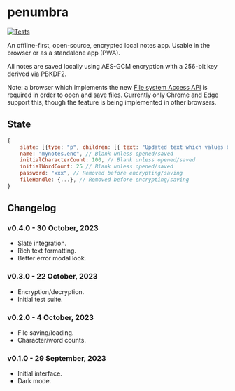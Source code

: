 # penumbra

[![Tests](https://github.com/samirelanduk/penumbra/actions/workflows/test.yml/badge.svg)](https://github.com/samirelanduk/penumbra/actions/workflows/test.yml)

An offline-first, open-source, encrypted local notes app.
Usable in the browser or as a standalone app (PWA).

All notes are saved locally using AES-GCM encryption with a 256-bit key derived via PBKDF2.

Note: a browser which implements the new [File system Access API](https://developer.mozilla.org/en-US/docs/Web/API/File_System_API) is required in order to open and save files.
Currently only Chrome and Edge support this, though the feature is being implemented in other browsers.

## State

```javascript
{
    slate: [{type: "p", children: [{ text: "Updated text which values below won't match."}]}],
    name: "mynotes.enc", // Blank unless opened/saved
    initialCharacterCount: 100, // Blank unless opened/saved
    initialWordCount: 25 // Blank unless opened/saved
    password: "xxx", // Removed before encrypting/saving
    fileHandle: {...}, // Removed before encrypting/saving
}
```

## Changelog

### v0.4.0 - 30 October, 2023

- Slate integration.
- Rich text formatting.
- Better error modal look.

### v0.3.0 - 22 October, 2023

- Encryption/decryption.
- Initial test suite.

### v0.2.0 - 4 October, 2023

- File saving/loading.
- Character/word counts.

### v0.1.0 - 29 September, 2023

- Initial interface.
- Dark mode.
